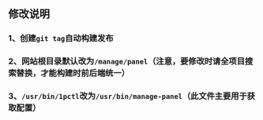 ## 修改说明

### 1、创建`git tag`自动构建发布


### 2、网站根目录默认改为`/manage/panel`（注意，要修改时请全项目搜索替换，才能构建时前后端统一）


### 3、`/usr/bin/1pctl`改为`/usr/bin/manage-panel`（此文件主要用于获取配置）

